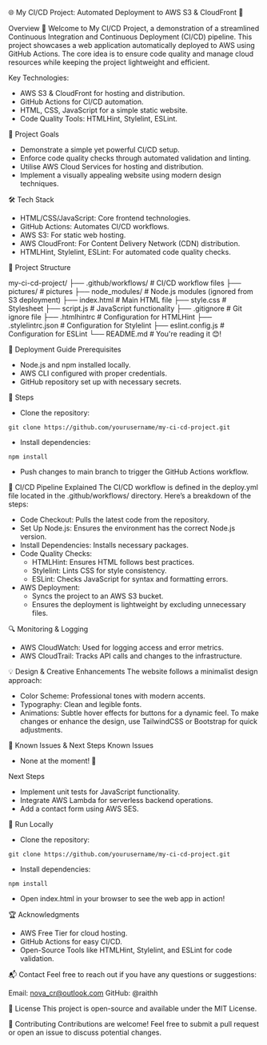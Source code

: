 🌐 My CI/CD Project: Automated Deployment to AWS S3 & CloudFront 🚀


Overview 📜
Welcome to My CI/CD Project, a demonstration of a streamlined Continuous Integration and Continuous Deployment (CI/CD) pipeline. This project showcases a web application automatically deployed to AWS using GitHub Actions. The core idea is to ensure code quality and manage cloud resources while keeping the project lightweight and efficient.

Key Technologies:

- AWS S3 & CloudFront for hosting and distribution.
- GitHub Actions for CI/CD automation.
- HTML, CSS, JavaScript for a simple static website.
- Code Quality Tools: HTMLHint, Stylelint, ESLint.



🎯 Project Goals
- Demonstrate a simple yet powerful CI/CD setup.
- Enforce code quality checks through automated validation and linting.
- Utilise AWS Cloud Services for hosting and distribution.
- Implement a visually appealing website using modern design techniques.

🛠️ Tech Stack
- HTML/CSS/JavaScript: Core frontend technologies.
- GitHub Actions: Automates CI/CD workflows.
- AWS S3: For static web hosting.
- AWS CloudFront: For Content Delivery Network (CDN) distribution.
- HTMLHint, Stylelint, ESLint: For automated code quality checks.

📂 Project Structure

my-ci-cd-project/
├── .github/workflows/          # CI/CD workflow files
├── pictures/                   # pictures
├── node_modules/               # Node.js modules (ignored from S3 deployment)
├── index.html                  # Main HTML file
├── style.css                   # Stylesheet
├── script.js                   # JavaScript functionality
├── .gitignore                  # Git ignore file
├── .htmlhintrc                 # Configuration for HTMLHint
├── .stylelintrc.json           # Configuration for Stylelint
├── eslint.config.js            # Configuration for ESLint
└── README.md                   # You're reading it 😊!

🚀 Deployment Guide
Prerequisites
- Node.js and npm installed locally.
- AWS CLI configured with proper credentials.
- GitHub repository set up with necessary secrets.

👣 Steps
- Clone the repository:
```
git clone https://github.com/yourusername/my-ci-cd-project.git
```
- Install dependencies:
```
npm install
```
- Push changes to main branch to trigger the GitHub Actions workflow.


🔄 CI/CD Pipeline Explained
The CI/CD workflow is defined in the deploy.yml file located in the .github/workflows/ directory. Here’s a breakdown of the steps:

- Code Checkout: Pulls the latest code from the repository.
- Set Up Node.js: Ensures the environment has the correct Node.js version.
- Install Dependencies: Installs necessary packages.
- Code Quality Checks:
    * HTMLHint: Ensures HTML follows best practices.
    * Stylelint: Lints CSS for style consistency.
    * ESLint: Checks JavaScript for syntax and formatting errors.
- AWS Deployment:
    * Syncs the project to an AWS S3 bucket.
    * Ensures the deployment is lightweight by excluding unnecessary files.

🔍 Monitoring & Logging
- AWS CloudWatch: Used for logging access and error metrics.
- AWS CloudTrail: Tracks API calls and changes to the infrastructure.

💡 Design & Creative Enhancements
The website follows a minimalist design approach:

* Color Scheme: Professional tones with modern accents.
* Typography: Clean and legible fonts.
* Animations: Subtle hover effects for buttons for a dynamic feel.
To make changes or enhance the design, use TailwindCSS or Bootstrap for quick adjustments.

📝 Known Issues & Next Steps
Known Issues
* None at the moment! 🎉

Next Steps
* Implement unit tests for JavaScript functionality.
* Integrate AWS Lambda for serverless backend operations.
* Add a contact form using AWS SES.

🧪 Run Locally
- Clone the repository:
```
git clone https://github.com/yourusername/my-ci-cd-project.git
```
- Install dependencies:
```
npm install
```
- Open index.html in your browser to see the web app in action!

🏆 Acknowledgments
- AWS Free Tier for cloud hosting.
- GitHub Actions for easy CI/CD.
- Open-Source Tools like HTMLHint, Stylelint, and ESLint for code validation.

📬 Contact
Feel free to reach out if you have any questions or suggestions:

Email: nova_cr@outlook.com
GitHub: @raithh

📜 License
This project is open-source and available under the MIT License.

🌟 Contributing
Contributions are welcome! Feel free to submit a pull request or open an issue to discuss potential changes.

